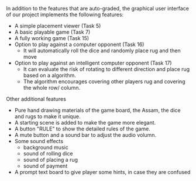 In addition to the features that are auto-graded, the graphical user interface
of our project implements the following features:

 - A simple placement viewer (Task 5)
 - A basic playable game (Task 7)
 - A fully working game (Task 15)
 - Option to play against a computer opponent (Task 16)
   * It will automatically roll the dice and randomly place rug and then move
 - Option to play against an intelligent computer opponent (Task 17)
   * It can evaluate the risk of rotating to different direction and place rug based on a algorithm.
   * The algorithm encourages covering other players rug and covering the whole row/ column.

Other additional features
 - Pure hand drawing materials of the game board, the Assam, the dice and rugs to make it unique.
 - A starting scene is added to make the game more elegant.
 - A button "RULE" to show the detailed rules of the game.
 - A mute button and a sound bar to adjust the audio volumn.
 - Some sound effects
   * background music
   * sound of rolling dice
   * sound of placing a rug
   * sound of payment
 - A prompt text board to give player some hints, in case they are confused
